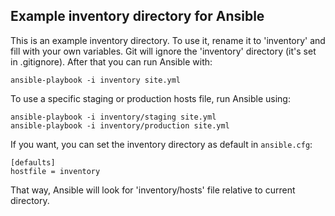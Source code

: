 ## Example inventory directory for Ansible

This is an example inventory directory. To use it, rename it to 'inventory' and fill with your own variables. Git will ignore the 'inventory' directory (it's set in .gitignore). After that you can run Ansible with:

    ansible-playbook -i inventory site.yml

To use a specific staging or production hosts file, run Ansible using:

    ansible-playbook -i inventory/staging site.yml
    ansible-playbook -i inventory/production site.yml

If you want, you can set the inventory directory as default in `ansible.cfg`:

    [defaults]
    hostfile = inventory

That way, Ansible will look for 'inventory/hosts' file relative to current directory.

